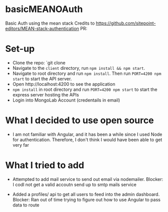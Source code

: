# basicMEANOAuth
Basic Auth using the mean stack
Credits to https://github.com/sitepoint-editors/MEAN-stack-authentication
PR: 

Set-up
==========================
* Clone the repo: `git clone 
* Navigate to the `client` directory, run `npm install && npm start`.
* Navigate to root directory and run `npm install`. Then run `PORT=4200 npm start` to start the API server.
* Open http://localhost:4200 to see the application
* `npm install` in root directory and run `PORT=4200 npm start` to start the express server hosting the APIs
* Login into MongoLab Account (credentails in email)

What I decided to use open source
================================
- I am not familiar with Angular, and it has been a while since I used Node for authentication.
Therefore, I don't think I would have been able to get very far

What I tried to add
================================
- Attempted to add mail service to send out email via nodemailer.
Blocker: I codl not get a valid accoutn send up to smtp mails service

- Added a profiles/ api to get all users to feed into the admin dashboard.
Blocker: Ran out of time trying to figure out how to use Angular to pass data to route

